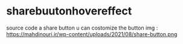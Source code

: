 # sharebuutonhovereffect
source code a share button u can costomize the button
img : https://mahdinouri.ir/wp-content/uploads/2021/08/share-button.png
